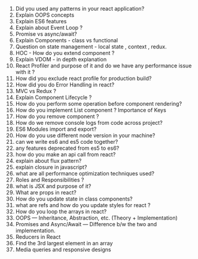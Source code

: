 1. Did you used any patterns in your react application?
2. Explain OOPS concepts
3. Explain ES6 features
4. Explain about Event Loop ?
5. Promise vs async/await?
6. Explain Components - class vs functional
7. Question on state management - local state , context , redux.
9. HOC - How do you extend component ?
10. Explain VDOM - in depth explanation
11. React Profiler and purpose of it and do we have any performance issue with it ?
12. How did you exclude react profile for production build?
13. How did you do Error Handling in react?
14. MVC vs Redux ?
15. Explain Component Lifecycle ?
16. How do you perform some operation before component rendering? 
17. How do you implement List component ? Importance of Keys 
18. How do you remove component ?
19. How do we remove console logs from code across project? 
20. ES6 Modules import and export?
21. How do you use different node version in your machine? 
22. can we write es6 and es5 code together?
23. any features deprecated from es5 to es6?
24. how do you make an api call from react?
25. explain about flux pattern?
26. explain closure in javascript?
27. what are all performance optimization techniques used?
28. Roles and Responsibilities ?
 29. what is JSX and purpose of it?
29. What are props in react?
30. How do you update state in class components?
31. what are refs and how do you update styles for react ?
32. How do you loop the arrays in react?
33. OOPS — Inheritance, Abstraction, etc. (Theory + Implementation)
34. Promises and Async/Await — Difference b/w the two and implementation.
35. Reducers in React
36. Find the 3rd largest element in an array
37. Media queries and responsive designs